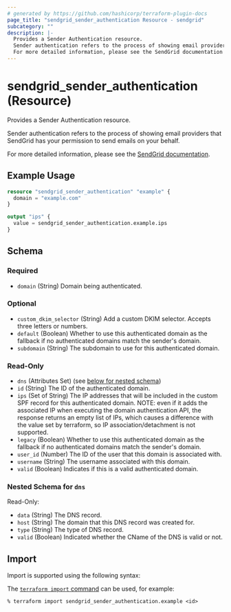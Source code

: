 ```yaml
---
# generated by https://github.com/hashicorp/terraform-plugin-docs
page_title: "sendgrid_sender_authentication Resource - sendgrid"
subcategory: ""
description: |-
  Provides a Sender Authentication resource.
  Sender authentication refers to the process of showing email providers that SendGrid has your permission to send emails on your behalf.
  For more detailed information, please see the SendGrid documentation https://docs.sendgrid.com/glossary/domain-authentication.
---
```


# sendgrid_sender_authentication (Resource)

Provides a Sender Authentication resource.

Sender authentication refers to the process of showing email providers that SendGrid has your permission to send emails on your behalf.

For more detailed information, please see the [SendGrid documentation](https://docs.sendgrid.com/glossary/domain-authentication).

## Example Usage

```terraform
resource "sendgrid_sender_authentication" "example" {
  domain = "example.com"
}

output "ips" {
  value = sendgrid_sender_authentication.example.ips
}
```

<!-- schema generated by tfplugindocs -->
## Schema

### Required

- `domain` (String) Domain being authenticated.

### Optional

- `custom_dkim_selector` (String) Add a custom DKIM selector. Accepts three letters or numbers.
- `default` (Boolean) Whether to use this authenticated domain as the fallback if no authenticated domains match the sender's domain.
- `subdomain` (String) The subdomain to use for this authenticated domain.

### Read-Only

- `dns` (Attributes Set) (see [below for nested schema](#nestedatt--dns))
- `id` (String) The ID of the authenticated domain.
- `ips` (Set of String) The IP addresses that will be included in the custom SPF record for this authenticated domain. NOTE: even if it adds the associated IP when executing the domain authentication API, the response returns an empty list of IPs, which causes a difference with the value set by terraform, so IP association/detachment is not supported.
- `legacy` (Boolean) Whether to use this authenticated domain as the fallback if no authenticated domains match the sender's domain.
- `user_id` (Number) The ID of the user that this domain is associated with.
- `username` (String) The username associated with this domain.
- `valid` (Boolean) Indicates if this is a valid authenticated domain.

<a id="nestedatt--dns"></a>
### Nested Schema for `dns`

Read-Only:

- `data` (String) The DNS record.
- `host` (String) The domain that this DNS record was created for.
- `type` (String) The type of DNS record.
- `valid` (Boolean) Indicated whether the CName of the DNS is valid or not.

## Import

Import is supported using the following syntax:

The [`terraform import` command](https://developer.hashicorp.com/terraform/cli/commands/import) can be used, for example:

```shell
% terraform import sendgrid_sender_authentication.example <id>
```
